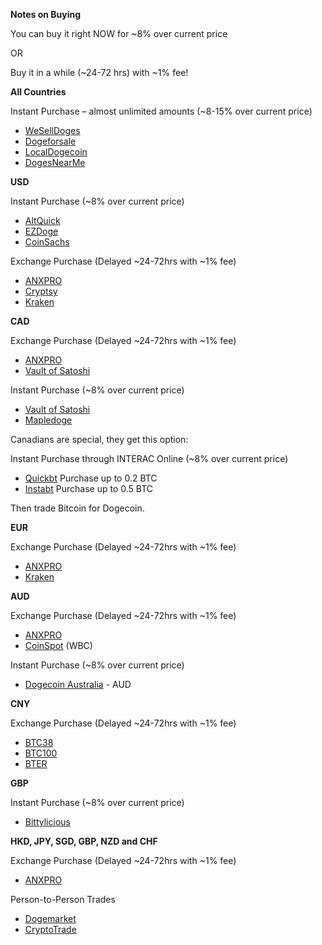

**Notes on Buying**


You can buy it right NOW for ~8% over current price

OR

Buy it in a while (~24-72 hrs) with ~1% fee!


**All Countries**

Instant Purchase – almost unlimited amounts (~8-15% over current price)

* [WeSellDoges](http://www.weselldoges.com/)
* [Dogeforsale](http://www.dogeforsale.com/?utm_source=reddit-dogecoin&utm_medium=banner&utm_campaign=wikilink)
* [LocalDogecoin](https://www.localdogecoin.com/)
* [DogesNearMe](http://www.DogesNearMe.com)


**USD**

Instant Purchase (~8% over current price)

* [AltQuick]( https://www.altquick.co/) 
* [EZDoge](https://ezdoge.com/)
* [CoinSachs]( https://coinsachs.com/) 

Exchange Purchase (Delayed ~24-72hrs with ~1% fee)

* [ANXPRO](https://anxpro.com/)
* [Cryptsy](https://www.cryptsy.com/markets/view/182)
* [Kraken](https://www.kraken.com/) 


**CAD**

Exchange Purchase (Delayed ~24-72hrs with ~1% fee)

* [ANXPRO](https://anxpro.com/)
* [Vault of Satoshi](https://www.vaultofsatoshi.com)

Instant Purchase (~8% over current price)

* [Vault of Satoshi](https://www.vaultofsatoshi.com)
* [Mapledoge](https://mapledoge.com/)

Canadians are special, they get this option:

Instant Purchase through INTERAC Online (~8% over current price)

* [Quickbt](https://quickbt.com/ca/?) Purchase up to 0.2 BTC
* [Instabt](https://instabt.com/) Purchase up to 0.5 BTC

Then trade Bitcoin for Dogecoin.


**EUR**

Exchange Purchase (Delayed ~24-72hrs with ~1% fee)

* [ANXPRO](https://anxpro.com/)
* [Kraken](https://www.kraken.com/) 

**AUD**

Exchange Purchase (Delayed ~24-72hrs with ~1% fee)

* [ANXPRO](https://anxpro.com/)
* [CoinSpot](https://www.coinspot.com.au/trade/doge) (WBC)

Instant Purchase (~8% over current price)

* [Dogecoin Australia](http://www.dogecoinaustralia.com/) - AUD

**CNY**

Exchange Purchase (Delayed ~24-72hrs with ~1% fee)

* [BTC38]( http://www.btc38.com/trade.html?btc38_trade_coin_name=doge)
* [BTC100]( https://btc100.org/)
* [BTER]( https://bter.com/trade/doge_cny)

**GBP**

Instant Purchase (~8% over current price)

* [Bittylicious]( https://bittylicious.com/coin/DOGE)


**HKD, JPY, SGD, GBP, NZD and CHF**

Exchange Purchase (Delayed ~24-72hrs with ~1% fee)

* [ANXPRO](https://anxpro.com/)


Person-to-Person Trades

* [Dogemarket](/r/dogemarket)
* [CryptoTrade](/r/CryptoTrade)
